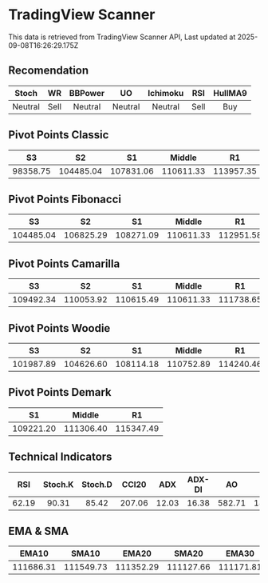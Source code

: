 # TradingView Scanner
This data is retrieved from TradingView Scanner API, Last updated at 2025-09-08T16:26:29.175Z

## Recomendation
| Stoch | WR | BBPower | UO | Ichimoku | RSI | HullMA9 |
| :---: | :---: | :---: | :---: | :---: | :---: | :---: |
| Neutral | Sell | Neutral | Neutral | Neutral | Sell | Buy |

## Pivot Points Classic
| S3 | S2 | S1 | Middle | R1 | R2 | R3 |
| :---: | :---: | :---: | :---: | :---: | :---: | :---: |
| 98358.75 | 104485.04 | 107831.06 | 110611.33 | 113957.35 | 116737.62 | 122863.91 |

## Pivot Points Fibonacci
| S3 | S2 | S1 | Middle | R1 | R2 | R3 |
| :---: | :---: | :---: | :---: | :---: | :---: | :---: |
| 104485.04 | 106825.29 | 108271.09 | 110611.33 | 112951.58 | 114397.38 | 116737.62 |

## Pivot Points Camarilla
| S3 | S2 | S1 | Middle | R1 | R2 | R3 |
| :---: | :---: | :---: | :---: | :---: | :---: | :---: |
| 109492.34 | 110053.92 | 110615.49 | 110611.33 | 111738.65 | 112300.22 | 112861.80 |

## Pivot Points Woodie
| S3 | S2 | S1 | Middle | R1 | R2 | R3 |
| :---: | :---: | :---: | :---: | :---: | :---: | :---: |
| 101987.89 | 104626.60 | 108114.18 | 110752.89 | 114240.46 | 116879.18 | 120366.75 |

## Pivot Points Demark
| S1 | Middle | R1 |
| :---: | :---: | :---: |
| 109221.20 | 111306.40 | 115347.49 |

## Technical Indicators
| RSI | Stoch.K | Stoch.D | CCI20 | ADX | ADX-DI | AO | Mom | MACD | MACD | W.R | HullMA9 |
| :---: | :---: | :---: | :---: | :---: | :---: | :---: | :---: | :---: | :---: | :---: | :---: |
| 62.19 | 90.31 | 85.42 | 207.06 | 12.03 | 16.38 | 582.71 | 1846.14 | 358.25 | 193.95 | -13.96 | 112499.26 |

## EMA & SMA
| EMA10 | SMA10 | EMA20 | SMA20 | EMA30 | SMA30 | EMA50 | SMA50 | EMA100 | SMA100 | EMA200 | SMA200 |
| :---: | :---: | :---: | :---: | :---: | :---: | :---: | :---: | :---: | :---: | :---: | :---: |
| 111686.31 | 111549.73 | 111352.29 | 111127.66 | 111171.81 | 111123.09 | 111056.58 | 110682.09 | 111609.91 | 111059.91 | 112800.47 | 114065.74 |